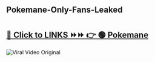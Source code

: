 
 ## Pokemane-Only-Fans-Leaked

# <h2><a href="https://clipsfans.com/Pokemane&ref=git">🔗 Click to LINKS ⏩⏩ 👉 🟢 Pokemane </a></h2>

<a href="https://clipsfans.com/Pokemane&ref=git" rel="nofollow" data-target="animated-image.originalLink"><img src="https://i.ibb.co.com/xMMVF88/686577567.gif" alt="Viral Video Original" style="max-width: 100%; display: inline-block;" data-target="animated-image.originalImage"></a>
